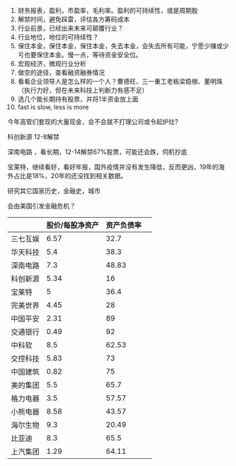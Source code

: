 1. 财务报表，盈利，市盈率，毛利率。盈利的可持续性，或是周期股
2. 解禁时间，避免踩雷，评估各方筹码成本
3. 行业前景，已经出来未来可颠覆行业？
4. 行业地位，地位的可持续性？
5. 保住本金，保住本金，保住本金，失去本金，会失去所有可能，宁愿少赚或少亏也要保住本金。慢一点，等待资金安全位。
6. 宏观经济，微观行业分析
7. 做空的途径，查看融资融券情况
8. 看看企业领导人是怎么样的一个人？曹德旺、三一重工老板梁稳根、董明珠（执行力好，但在未来科技上判断力有感不足）
9. 选几个能长期持有股票，并将1半资金放上面
10. fast is slow, less is more



今年高管们套现的大量现金，会不会就不打理公司或令起炉灶?

科创新源 12-8解禁

深南电路 ，看长期，12-14解禁67%股票，可能还会跌，伺机抄底

宝莱特，继续看好，看好年报，国外疫情并没有发生降低，反而更凶，19年的海外占比是18%，20年的还没找到相关数据。





研究其它国家历史，金融史，城市

会由美国引发金融危机？



|          | 股价/每股净资产 | 资产负债率 |      |
| -------- | --------------- | ---------- | ---- |
| 三七互娱 | 6.57            | 32.7       |      |
| 华天科技 | 5.4             | 38.3       |      |
| 深南电路 | 7.3             | 48.83      |      |
| 科创新源 | 5.34            | 16         |      |
| 宝莱特   | 5               | 36.4       |      |
| 完美世界 | 4.45            | 28         |      |
| 中国平安 | 2.31            | 89         |      |
| 交通银行 | 0.49            | 92         |      |
| 中科软   | 8.5             | 62.53      |      |
| 交控科技 | 5.83            | 73         |      |
| 中国建筑 | 0.82            | 75         |      |
| 美的集团 | 5.5             | 65.7       |      |
| 格力电器 | 3.5             | 57.57      |      |
| 小熊电器 | 8.58            | 43.57      |      |
| 海尔生物 | 9.3             | 20.49      |      |
| 比亚迪   | 8.3             | 65.5       |      |
| 上汽集团 | 1.29            | 64.11      |      |



